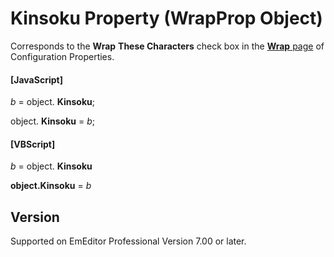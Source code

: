 # Kinsoku Property (WrapProp Object)

Corresponds to the **Wrap**
**These Characters** check box in the
[**Wrap** page](../../dlg/properties/wrap/index) of Configuration Properties.

#### \[JavaScript\]

_b_ = object. **Kinsoku**;

object. **Kinsoku** = _b_;

#### \[VBScript\]

_b_ = object. **Kinsoku**

**object.Kinsoku** = _b_

## Version

Supported on EmEditor Professional Version 7.00 or later.
